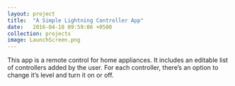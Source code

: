 ```yaml
---
layout: project
title:  "A Simple Lightning Controller App"
date:   2016-04-18 09:59:06 +0500
collection: projects
image: LaunchScreen.png
---
```


This app is a remote control for home appliances.
It includes an editable list of controllers added by the user.
For each controller, there’s an option to change it’s level and turn it on or off.


